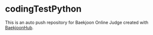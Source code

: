 # codingTestPython
This is an auto push repository for Baekjoon Online Judge created with [BaekjoonHub](https://github.com/BaekjoonHub/BaekjoonHub).
